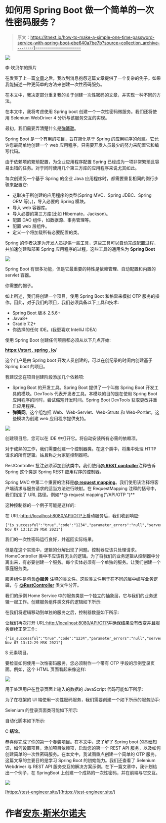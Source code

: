 # 如何用 Spring Boot 做一个简单的一次性密码服务？

> 原文：<https://itnext.io/how-to-make-a-simple-one-time-password-service-with-spring-boot-ebe640a7be7b?source=collection_archive---------1----------------------->

![](img/593fbd735836afc55ec87f9756cb77ba.png)

李·坎贝尔的照片

在发表了上一篇[文章](/how-to-use-otp-service-in-your-automation-scripts-with-selenium-web-driver-fe81607232b5)之后，我收到消息抱怨这篇文章提供了一个复杂的例子。如果我能描述一种更简单的方法来创建一次性密码服务。

在本文中，我决定部分重复我的关于创建一次性密码的文章，并实现一种不同的方法。

在本文中，我将考虑使用 Spring boot 创建一个一次性密码微服务。我们还将使用 Selenium WebDriver 4 分析与该服务交互的实现。

最初，我们需要弄清楚什么是[弹簧靴](https://spring.io/projects/spring-boot)。

Spring Boot 是一个有用的项目，旨在简化基于 Spring 的应用程序的创建。它允许您最简单地创建一个 web 应用程序，只需要开发人员最少的努力来配置它和编写代码。

由于依赖项的繁琐配置，为企业应用程序配置 Spring 已经成为一项非常繁琐且容易出错的任务。对于同时使用几个第三方库的应用程序来说尤其如此。

每次创建另一个基于 Spring 的企业 Java 应用程序时，都需要重复相同的例行步骤来配置它:

*   这取决于所创建的应用程序的类型(Spring MVC、Spring JDBC、Spring ORM 等)。)，导入必要的 Spring 模块。
*   导入 web 容器库。
*   导入必要的第三方库(比如 Hibernate，Jackson)。
*   配置 DAO 组件，如数据源、事务管理等。
*   配置 web 层组件。
*   定义一个将加载所有必要配置的类。

Spring 的作者决定为开发人员提供一些工具，这些工具可以自动完成配置过程，并加速创建和部署 Spring 应用程序的过程，这些工具的通用名为 **Spring Boot**

![](img/f88e0d86232980793cb2f7c16b8574c6.png)

Spring Boot 有很多功能，但是它最重要的特性是依赖管理、自动配置和内置的 servlet 容器。

你需要的帽子。

如上所述，我们将创建一个项目，使用 Spring Boot 和格雷来模拟 OTP 服务的操作。因此，对于我们的项目，我们必须具备以下工具和技术:

*   Spring Boot 版本 2.5.6+
*   Java8+
*   Gradle 7.2+
*   你选择的任何 IDE。(我更喜欢 IntelliJ IDEA)

使用 Spring Boot 创建任何项目都必须从以下几点开始:

[**https://start . spring . io**](https://start.spring.io)**/**

这个门户是由 Spring boot 开发人员创建的，可以在创纪录的时间内创建基于 Spring boot 的项目。

我建议您在项目创建阶段添加几个依赖项:

*   Spring Boot 的开发工具。Spring Boot 提供了一个叫做 Spring Boot 开发工具的模块。DevTools 代表开发者工具。本模块的目的是在使用 Spring Boot 应用程序的同时，尝试缩短开发时间。Spring Boot DevTools 获取更改并重启应用程序。
*   **弹簧网**。这个组包括 Web、Web-Servlet、Web-Struts 和 Web-Portlet。这些模块为创建 web 应用程序提供支持。

![](img/d74371266e3790bdf3b1e8ee9593e2ed.png)

创建项目后，您可以在 IDE 中打开它。将自动安装所有必需的依赖项。

对于成熟的工作，我们需要创建一个控制器类。在这个类中，将集中处理 HTTP 请求的所有逻辑。姑且称之为家庭控制器吧。

RestController 批注必须添加到该类中。我们使用[**@ REST controller**](http://twitter.com/RestContoller)注释告诉 Spring 这个类是 Spring REST 应用程序的控制器。

Spring MVC 中第二个重要的注释是[**@ request mapping**](http://twitter.com/RequestMapping)。我们使用该注释将客户端请求与服务请求的适当方法进行映射。在 RequestMapping 注释的括号中，我们指定了 URL 路径。例如**@ request mapping("/API/OTP ")**

这种控制器的一个例子可能是这样的:

在 URL:[http://localhost:8080/API/OTP](http://localhost:8080/api/otp)上启动服务后，我们收到响应:

```
{"is_successful":"true","code":"1234","parameter_errors":"null","server_datetime":"Sun Nov 07 13:12:29 MSK 2021"}
```

我们的一次性密码运行良好，并返回实际结果。

但是在这个实现中，逻辑的分解出现了问题。控制器应该只处理请求。HomeController 类中不应该有无关的逻辑。为了将我们的业务逻辑从控制器中分离出来，有必要创建一个服务。每个实体必须有一个单独的服务。让我们创建一个家庭服务类。

服务组件是包含[**@服务**](http://twitter.com/Service) 注释的类文件。这些类文件用于在不同的层中编写业务逻辑，与 [**@RestController**](http://twitter.com/RestController) 类文件分开。

我们的示例 Home Service 中的服务类是一个独立的抽象层，它与我们的业务逻辑一起工作。创建服务组件类文件的逻辑如下所示:

在我们将逻辑移动到单独的服务之后，控制器数量如下所示:

让我们再次打开 URL:[http://localhost:8080/API/OTP](http://localhost:8080/api/otp)并确保结果没有改变并且服务继续正常工作:

```
{"is_successful":"true","code":"1234","parameter_errors":"null","server_datetime":"Sun Nov 07 13:12:29 MSK 2021"}
```

S 元素项目。

要检查如何使用一次性密码服务，您必须制作一个带有 OTP 字段的示例登录页面。例如，这个 HTML 页面看起来像这样:

![](img/3414228d29c79c54c243251e6487cd06.png)

用于处理用户在登录页面上输入的数据的 JavaScript 代码可能如下所示:

为了在框架的 UI 端使用一次性密码服务，我们需要创建一个如下所示的服务助手:

Selenium 的登录页面类可能如下所示:

自动化脚本如下所示:

C **结论**。

恭喜你完成了你的第一个春装项目。在本文中，您了解了 Spring boot 的基础知识，如何设置项目，添加项目依赖项，启动您的第一个 REST API 服务，以及如何创建简单的一次性密码服务。在本文中，我试图重点创建一个简单的 OTP 服务。这篇文章的主要目的是学习 Spring Boot 的初始能力。我们还查看了 Selenium Webdriver 与 REST API 服务交互的解决方案示例。在下一篇文章中，我计划给出一个例子，在 SpringBoot 上创建一个成熟的一次性密码，并在前端与它交互。

![](img/37405c6bd9906e7572c1b5d0f490ca04.png)

[https://test-engineer.site/](https://test-engineer.site/)

# 作者[安东·斯米尔诺夫](https://www.linkedin.com/in/vaskocuturilo/)